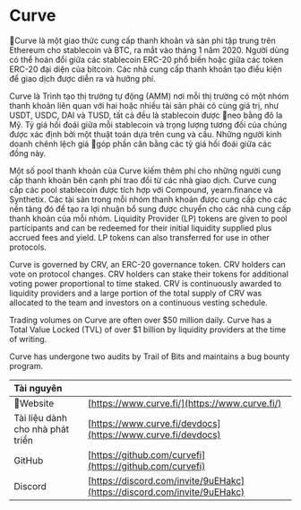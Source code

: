 # Curve

Curve là một giao thức cung cấp thanh khoản và sàn phi tập trung trên Ethereum cho stablecoin và BTC, ra mắt vào tháng 1 năm 2020. Người dùng có thể hoán đổi giữa các stablecoin ERC-20 phổ biến hoặc giữa các token ERC-20 đại diện của bitcoin. Các nhà cung cấp thanh khoản tạo điều kiện để giao dịch được diễn ra và hưởng phí.

Curve là Trình tạo thị trường tự động (AMM) nơi mỗi thị trường có một nhóm thanh khoản liên quan với hai hoặc nhiều tài sản phải có cùng giá trị, như USDT, USDC, DAI và TUSD, tất cả đều là stablecoin được neo bằng đô la Mỹ. Tỷ giá hối đoái giữa mỗi stablecoin và trọng lượng tương đối của chúng được xác định bởi một thuật toán dựa trên cung và cầu. Những người kinh doanh chênh lệch giá góp phần cân bằng các tỷ giá hối đoái giữa các đồng này.

Một số pool thanh khoản của Curve kiếm thêm phí cho những người cung cấp thanh khoản bên cạnh phí trao đổi từ các nhà giao dịch. Curve cung cấp các pool stablecoin được tích hợp với Compound, yearn.finance và Synthetix. Các tài sản trong mỗi nhóm thanh khoản được cung cấp cho các nền tảng đó để tạo ra lợi nhuận bổ sung được chuyển cho các nhà cung cấp thanh khoản của mỗi nhóm. Liquidity Provider \(LP\) tokens are given to pool participants and can be redeemed for their initial liquidity supplied plus accrued fees and yield. LP tokens can also transferred for use in other protocols.

Curve is governed by CRV, an ERC-20 governance token. CRV holders can vote on protocol changes. CRV holders can stake their tokens for additional voting power proportional to time staked. CRV is continuously awarded to liquidity providers and a large portion of the total supply of CRV was allocated to the team and investors on a continuous vesting schedule.

Trading volumes on Curve are often over $50 million daily. Curve has a Total Value Locked \(TVL\) of over $1 billion by liquidity providers at the time of writing.

Curve has undergone two audits by Trail of Bits and maintains a bug bounty program.

| Tài nguyên                       |                                                                          |
|:-------------------------------- |:------------------------------------------------------------------------ |
| Website                         | [https://www.curve.fi/](https://www.curve.fi/)                           |
| Tài liệu dành cho nhà phát triển | [https://www.curve.fi/devdocs](https://www.curve.fi/devdocs)             |
| GitHub                           | [https://github.com/curvefi](https://github.com/curvefi)                 |
| Discord                          | [https://discord.com/invite/9uEHakc](https://discord.com/invite/9uEHakc) |

